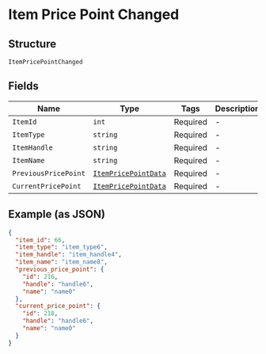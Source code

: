 
# Item Price Point Changed

## Structure

`ItemPricePointChanged`

## Fields

| Name | Type | Tags | Description |
|  --- | --- | --- | --- |
| `ItemId` | `int` | Required | - |
| `ItemType` | `string` | Required | - |
| `ItemHandle` | `string` | Required | - |
| `ItemName` | `string` | Required | - |
| `PreviousPricePoint` | [`ItemPricePointData`](../../doc/models/item-price-point-data.md) | Required | - |
| `CurrentPricePoint` | [`ItemPricePointData`](../../doc/models/item-price-point-data.md) | Required | - |

## Example (as JSON)

```json
{
  "item_id": 66,
  "item_type": "item_type6",
  "item_handle": "item_handle4",
  "item_name": "item_name8",
  "previous_price_point": {
    "id": 216,
    "handle": "handle6",
    "name": "name0"
  },
  "current_price_point": {
    "id": 218,
    "handle": "handle6",
    "name": "name0"
  }
}
```

